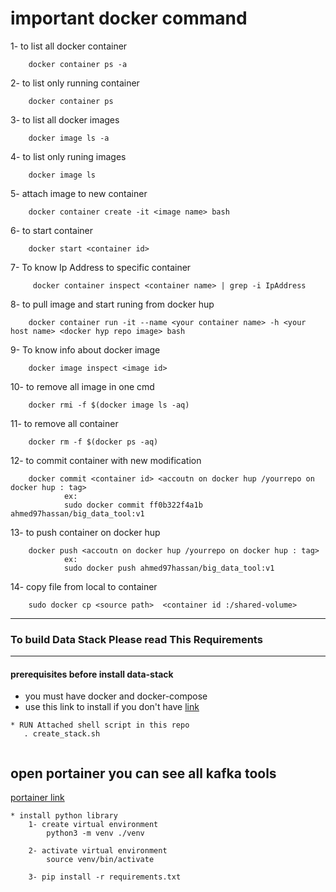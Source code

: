 # important docker command 

1- to list all docker container 
```
    docker container ps -a
```
2- to list only running container 
```
    docker container ps 
```
3- to list all docker images
```
    docker image ls -a 
```
4- to list only runing images
```
    docker image ls  
```
5- attach image to new container 
```
    docker container create -it <image name> bash
```
6- to start container 

```
    docker start <container id>
```
7- To know Ip Address to specific container
```
     docker container inspect <container name> | grep -i IpAddress
```
8- to pull image and start runing from docker hup
```
    docker container run -it --name <your container name> -h <your host name> <docker hyp repo image> bash
```
9- To know info about docker image 
```
    docker image inspect <image id>
```
10- to remove all image in one cmd
```
    docker rmi -f $(docker image ls -aq)
```
11- to remove all container 
```
    docker rm -f $(docker ps -aq)
```
12- to commit container with new modification
```
    docker commit <container id> <accoutn on docker hup /yourrepo on docker hup : tag>
            ex:
            sudo docker commit ff0b322f4a1b ahmed97hassan/big_data_tool:v1
```
13- to push container on docker hup 
```
    docker push <accoutn on docker hup /yourrepo on docker hup : tag>
            ex:
            sudo docker push ahmed97hassan/big_data_tool:v1
```
14- copy file from local to container
```
    sudo docker cp <source path>  <container id :/shared-volume>
```

-----------------------------------------------------------------------------------------------------------------------------------------------------                        
 ### To build Data Stack Please read This Requirements                      
------------------------------------------------------------------------------------------------------------------------------------------------------
#### prerequisites before install data-stack
*  you must have docker and docker-compose
*  use this link to install if you don't have <a href="https://www.theserverside.com/blog/Coffee-Talk-Java-News-Stories-and-Opinions/How-to-install-Docker-and-docker-compose-on-a"> link </a> 


```
* RUN Attached shell script in this repo
   . create_stack.sh
            
```

## open portainer you can see all kafka tools
  <a href="http://localhost:9000/"> portainer link </a>
```
* install python library
    1- create virtual environment
        python3 -m venv ./venv
    
    2- activate virtual environment 
        source venv/bin/activate
    
    3- pip install -r requirements.txt

```
